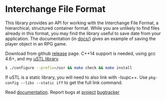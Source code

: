 
# Interchange File Format

This library provides an API for working with the Interchange File Format,
a hierarchical, structured container format. While you are unlikely to
find files already in this format, you may find the library useful to save
date from your application. The documentation (in [docs/](docs/index.html))
gives an example of saving the player object in an RPG game.

Download from github [release](https://github.com/msharov/iff/releases/latest) page.
C++14 support is needed, using gcc 4.6+, and my
[uSTL library](https://github.com/msharov/ustl/releases/latest).

```bash
$ ./configure --prefix=/usr && make check && make install
```

If uSTL is a static library, you will need to also link with -lsupc++.
Use `pkg-config --libs --static iff` to get the full link command.

Read [documentation](docs/index.html).
Report bugs at [project](https://github.com/msharov/iff)
[bugtracker](https://github.com/msharov/iff/issues)
